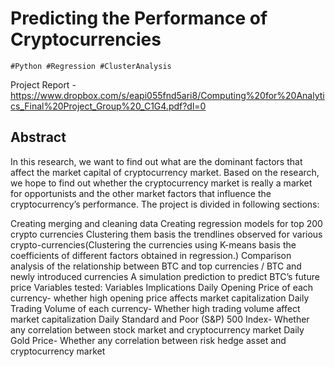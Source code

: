 # Predicting the Performance of Cryptocurrencies
~~~
#Python #Regression #ClusterAnalysis
~~~

Project Report - https://www.dropbox.com/s/eapi055fnd5ari8/Computing%20for%20Analytics_Final%20Project_Group%20_C1G4.pdf?dl=0 <br>

## Abstract <br>

In this research, we want to find out what are the dominant factors that affect the market capital of cryptocurrency market. Based on the research, we hope to find out whether the cryptocurrency market is really a market for opportunists and the other market factors that influence the cryptocurrency’s performance. The project is divided in following sections:

Creating merging and cleaning data
Creating regression models for top 200 crypto currencies
Clustering them basis the trendlines observed for various crypto-currencies(Clustering the currencies using K-means basis the coefficients of different factors obtained in regression.)
Comparison analysis of the relationship between BTC and top currencies / BTC and newly introduced currencies
A simulation prediction to predict BTC’s future price
Variables tested: Variables	Implications Daily Opening Price of each currency-	whether high opening price affects market capitalization Daily Trading Volume of each currency-	Whether high trading volume affect market capitalization Daily Standard and Poor (S&P) 500 Index-	Whether any correlation between stock market and cryptocurrency market Daily Gold Price-	Whether any correlation between risk hedge asset and cryptocurrency market
